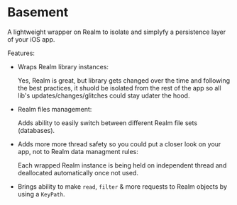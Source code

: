 # Basement

A lightweight wrapper on Realm to isolate and simplyfy a persistence layer of your iOS app.

Features:

- Wraps Realm library instances:

	Yes, Realm is great, but library gets changed over the time and following the best practices, it shuold be isolated from the rest of the app so all lib's updates/changes/glitches could stay udater the hood.

- Realm files management: 

	Adds ability to easily switch between different Realm file sets (databases).

- Adds more more thread safety so you could put a closer look on your app, not to Realm data managment rules:

	 Each wrapped Realm instance is being held on independent thread and deallocated automatically once not used.
	 
- Brings ability to make `read`, `filter` & more requests to Realm objects by using a `KeyPath`.




